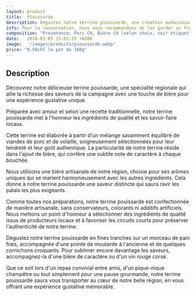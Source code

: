 ```yaml
---
layout: product
title:  Pioussarde
description: Dégustez notre terrine pioussarde, une création audacieuse qui marie harmonieusement les saveurs robustes de la campagne avec une touche de bière artisanale, créant ainsi une expérience gustative unique et surprenante, où se mêlent des morceaux de viandes sélectionnées et des arômes subtils qui éveilleront vos papilles.
info: Pour la conservation, nous vous recommandons de les garder au frais à 4° max.<br/>Après ouverture, elle se conserve environ 5 à 15 jours.
composition: "Provenance: Porc CH, Bière CH (selon choix, voir étiquette)"
date:   2018-01-03 15:01:35 +0300
image:  '/images/produits/pioussarde.webp'
price: "9.50chf le pot de 160g"
---
```


## Description

Découvrez notre délicieuse terrine pouissarde, une spécialité régionale qui allie la richesse des saveurs de la campagne avec une touche de bière pour une expérience gustative unique.

Préparée avec amour et selon une recette traditionnelle, notre terrine pouissarde met à l'honneur les ingrédients de qualité et les savoir-faire locaux.

Cette terrine est élaborée à partir d'un mélange savamment équilibré de viandes de porc et de volaille, soigneusement sélectionnées pour leur tendreté et leur goût authentique. La particularité de notre terrine réside dans l'ajout de bière, qui confère une subtile note de caractère à chaque bouchée.

Nous utilisons une bière artisanale de notre région, choisie pour ses arômes uniques qui se marient harmonieusement avec les autres ingrédients. Cela donne à notre terrine pouissarde une saveur distincte qui saura ravir les palais les plus exigeants.

Comme toutes nos préparations, notre terrine pouissarde est confectionnée de manière artisanale, sans conservateurs, colorants ni additifs artificiels. Nous mettons un point d'honneur à sélectionner des ingrédients de qualité issus de producteurs locaux et à favoriser les circuits courts pour préserver l'authenticité de notre terrine.

Dégustez notre terrine pouissarde en fines tranches sur un morceau de pain frais, accompagnée d'une pointe de moutarde à l'ancienne et de quelques cornichons croquants. Pour sublimer encore davantage les saveurs, accompagnez-la d'une bière de caractère ou d'un vin rouge corsé.

Que ce soit lors d'un repas convivial entre amis, d'un pique-nique champêtre ou tout simplement pour une pause gourmande, notre terrine pouissarde saura vous transporter au cœur de notre belle région, en vous offrant une expérience gustative mémorable.